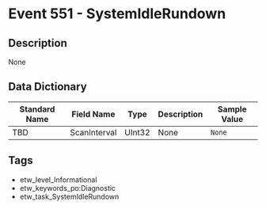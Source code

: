 # Event 551 - SystemIdleRundown

## Description
None

## Data Dictionary
|Standard Name|Field Name|Type|Description|Sample Value|
|---|---|---|---|---|
|TBD|ScanInterval|UInt32|None|`None`|

## Tags
* etw_level_Informational
* etw_keywords_po:Diagnostic
* etw_task_SystemIdleRundown